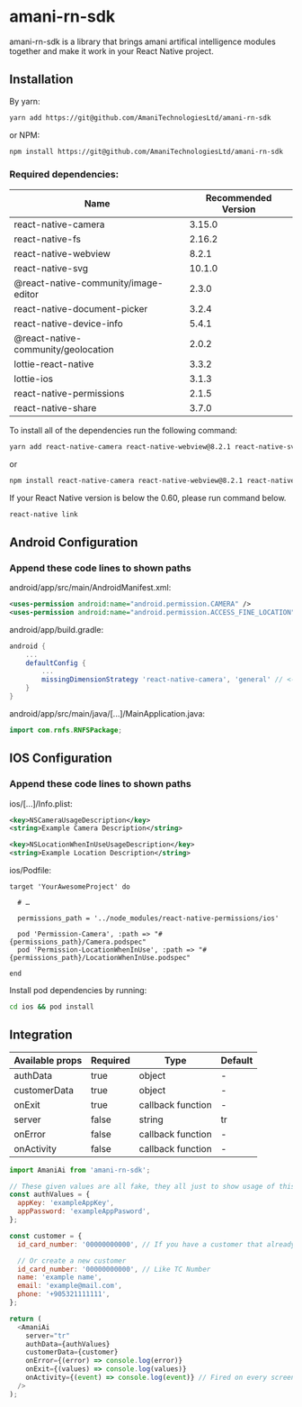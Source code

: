# amani-rn-sdk

amani-rn-sdk is a library that brings amani artifical intelligence modules together and make it work in your React Native project.

## Installation

By yarn:

```bash
yarn add https://git@github.com/AmaniTechnologiesLtd/amani-rn-sdk
```

or NPM:

```bash
npm install https://git@github.com/AmaniTechnologiesLtd/amani-rn-sdk
```

### Required dependencies:

| Name                                 | Recommended Version |
| ------------------------------------ | ------------------- |
| react-native-camera                  | 3.15.0              |
| react-native-fs                      | 2.16.2              |
| react-native-webview                 | 8.2.1               |
| react-native-svg                     | 10.1.0              |
| @react-native-community/image-editor | 2.3.0               |
| react-native-document-picker         | 3.2.4               |
| react-native-device-info             | 5.4.1               |
| @react-native-community/geolocation  | 2.0.2               |
| lottie-react-native                  | 3.3.2               |
| lottie-ios                           | 3.1.3               |
| react-native-permissions             | 2.1.5               |
| react-native-share                   | 3.7.0               |

To install all of the dependencies run the following command:

```bash
yarn add react-native-camera react-native-webview@8.2.1 react-native-svg@10.1.0 @react-native-community/image-editor react-native-document-picker react-native-fs react-native-device-info @react-native-community/geolocation lottie-react-native lottie-ios@3.1.3 react-native-permissions react-native-share
```

or

```bash
npm install react-native-camera react-native-webview@8.2.1 react-native-svg@10.1.0 @react-native-community/image-editor react-native-document-picker react-native-fs react-native-device-info @react-native-community/geolocation lottie-react-native lottie-ios@3.1.3 react-native-permissions react-native-share
```

If your React Native version is below the 0.60, please run command below.

```bash
react-native link
```

## Android Configuration

### Append these code lines to shown paths

android/app/src/main/AndroidManifest.xml:

```xml
<uses-permission android:name="android.permission.CAMERA" />
<uses-permission android:name="android.permission.ACCESS_FINE_LOCATION" />
```

android/app/build.gradle:

```gradle
android {
    ...
    defaultConfig {
        ...
        missingDimensionStrategy 'react-native-camera', 'general' // <--- insert this line
    }
}
```

android/app/src/main/java/[...]/MainApplication.java:

```java
import com.rnfs.RNFSPackage;
```

## IOS Configuration

### Append these code lines to shown paths

ios/[...]/Info.plist:

```xml
<key>NSCameraUsageDescription</key>
<string>Example Camera Description</string>

<key>NSLocationWhenInUseUsageDescription</key>
<string>Example Location Description</string>

```

ios/Podfile:

```
target 'YourAwesomeProject' do

  # …

  permissions_path = '../node_modules/react-native-permissions/ios'

  pod 'Permission-Camera', :path => "#{permissions_path}/Camera.podspec"
  pod 'Permission-LocationWhenInUse', :path => "#{permissions_path}/LocationWhenInUse.podspec"

end
```

Install pod dependencies by running:

```bash
cd ios && pod install
```

## Integration

| Available props | Required | Type              | Default |
| --------------- | -------- | ----------------- | ------- |
| authData        | true     | object            | -       |
| customerData    | true     | object            | -       |
| onExit          | true     | callback function | -       |
| server          | false    | string            | tr      |
| onError         | false    | callback function | -       |
| onActivity      | false    | callback function | -       |

```js
import AmaniAi from 'amani-rn-sdk';

// These given values are all fake, they all just to show usage of this package.
const authValues = {
  appKey: 'exampleAppKey',
  appPassword: 'exampleAppPasword',
};

const customer = {
  id_card_number: '00000000000', // If you have a customer that already exists in Amani Service, pass the id here,

  // Or create a new customer
  id_card_number: '00000000000', // Like TC Number
  name: 'example name',
  email: 'example@mail.com',
  phone: '+905321111111',
};

return (
  <AmaniAi
    server="tr"
    authData={authValues}
    customerData={customer}
    onError={(error) => console.log(error)}
    onExit={(values) => console.log(values)}
    onActivity={(event) => console.log(event)} // Fired on every screen touch and other specific events
  />
);
```
